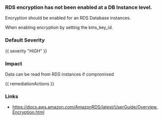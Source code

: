 
### RDS encryption has not been enabled at a DB Instance level.

Encryption should be enabled for an RDS Database instances. 

When enabling encryption by setting the kms_key_id.

### Default Severity
{{ severity "HIGH" }}

### Impact
Data can be read from RDS instances if compromised

<!-- DO NOT CHANGE -->
{{ remediationActions }}

### Links
- https://docs.aws.amazon.com/AmazonRDS/latest/UserGuide/Overview.Encryption.html
        